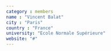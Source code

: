 ```yaml
---
category : members
name : "Vincent Balat"
city : "Paris"
country : "France"
university: "Ecole Normale Supérieure"
website: "#"
---
```

